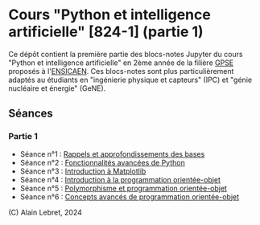 # Cours "Python et intelligence artificielle" [824-1] (partie 1)

Ce dépôt contient la première partie des blocs-notes Jupyter du cours "Python et intelligence artificielle" en 2ème année de la filière [GPSE](https://www.ensicaen.fr/formation/diplomes-dingenieurs/formation-statut-etudiant/genie-physique-et-systemes-embarques/) proposés à l'[ENSICAEN](https://www.ensicaen.fr). Ces blocs-notes sont plus particulièrement adaptés au étudiants en "ingénierie physique et capteurs" (IPC) et "génie nucléaire et énergie" (GeNE).

## Séances

### Partie 1

- Séance n°1 : [Rappels et approfondissements des bases](./seance_01.ipynb)
- Séance n°2 : [Fonctionnalités avancées de Python](./seance_02.ipynb)
- Séance n°3 : [Introduction à Matplotlib](./seance_03.ipynb)
- Séance n°4 : [Introduction à la programmation orientée-objet](./seance_04.ipynb)
- Séance n°5 : [Polymorphisme et programmation orientée-objet](./seance_05.ipynb)
- Séance n°6 : [Concepts avancés de programmation orientée-objet](./seance_06.ipynb)

(C) Alain Lebret, 2024
